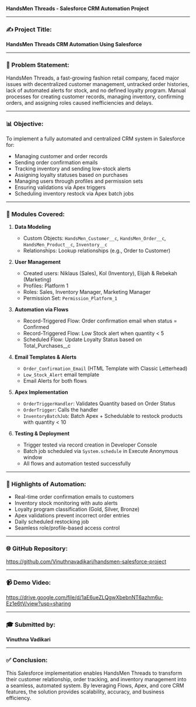 **HandsMen Threads - Salesforce CRM Automation Project**

---

### ✍️ Project Title:

**HandsMen Threads CRM Automation Using Salesforce**

---

### 🚧 Problem Statement:

HandsMen Threads, a fast-growing fashion retail company, faced major issues with decentralized customer management, untracked order histories, lack of automated alerts for stock, and no defined loyalty program. Manual processes for creating customer records, managing inventory, confirming orders, and assigning roles caused inefficiencies and delays.

---

### 📊 Objective:

To implement a fully automated and centralized CRM system in Salesforce for:

* Managing customer and order records
* Sending order confirmation emails
* Tracking inventory and sending low-stock alerts
* Assigning loyalty statuses based on purchases
* Managing users through profiles and permission sets
* Ensuring validations via Apex triggers
* Scheduling inventory restock via Apex batch jobs

---

### 💼 Modules Covered:

1. **Data Modeling**

   * Custom Objects: `HandsMen_Customer__c`, `HandsMen_Order__c`, `HandsMen_Product__c`, `Inventory__c`
   * Relationships: Lookup relationships (e.g., Order to Customer)

2. **User Management**

   * Created users: Niklaus (Sales), Kol (Inventory), Elijah & Rebekah (Marketing)
   * Profiles: Platform 1
   * Roles: Sales, Inventory Manager, Marketing Manager
   * Permission Set: `Permission_Platform_1`

3. **Automation via Flows**

   * Record-Triggered Flow: Order confirmation email when status = Confirmed
   * Record-Triggered Flow: Low Stock alert when quantity < 5
   * Scheduled Flow: Update Loyalty Status based on Total\_Purchases\_\_c

4. **Email Templates & Alerts**

   * `Order_Confirmation_Email` (HTML Template with Classic Letterhead)
   * `Low_Stock_Alert` email template
   * Email Alerts for both flows

5. **Apex Implementation**

   * `OrderTriggerHandler`: Validates Quantity based on Order Status
   * `OrderTrigger`: Calls the handler
   * `InventoryBatchJob`: Batch Apex + Schedulable to restock products with quantity < 10

6. **Testing & Deployment**

   * Trigger tested via record creation in Developer Console
   * Batch job scheduled via `System.schedule` in Execute Anonymous window
   * All flows and automation tested successfully

---

### 🔧 Highlights of Automation:

* Real-time order confirmation emails to customers
* Inventory stock monitoring with auto alerts
* Loyalty program classification (Gold, Silver, Bronze)
* Apex validations prevent incorrect order entries
* Daily scheduled restocking job
* Seamless role/profile-based access control

---

### 🌐 GitHub Repository:

https://github.com/Vinuthnavadikari/handsmen-salesforce-project

---

### 📹 Demo Video:

https://drive.google.com/file/d/1aE6ueZLQgwXbebnNT6azhm6u-Ez1e6tV/view?usp=sharing

---

### 🎓 Submitted by:

**Vinuthna Vadikari**

---

### ✅ Conclusion:

This Salesforce implementation enables HandsMen Threads to transform their customer relationship, order tracking, and inventory management into a seamless, automated system. By leveraging Flows, Apex, and core CRM features, the solution provides scalability, accuracy, and business efficiency.
